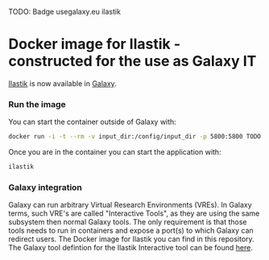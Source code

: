TODO: Badge usegalaxy.eu ilastik

# Docker image for Ilastik - constructed for the use as Galaxy IT

[Ilastik](https://www.ilastik.org/) is now available in [Galaxy](https://usegalaxy.eu/root?tool_id=interactive_tool_ilastik).

### Run the image

You can start the container outside of Galaxy with:

```bash
docker run -i -t --rm -v input_dir:/config/input_dir -p 5800:5800 TODO bash
```

Once you are in the container you can start the application with:

```bash
ilastik
```

### Galaxy integration

Galaxy can run arbitrary Virtual Research Environments (VREs). In Galaxy terms, such VRE's are called "Interactive Tools", as they are using the same subsystem then normal Galaxy tools.
The only requirement is that those tools needs to run in containers and expose a port(s) to which Galaxy can redirect users. The Docker image for Ilastik you can find in this repository.
The Galaxy tool defintion for the Ilastik Interactive tool can be found [here](TODO).
